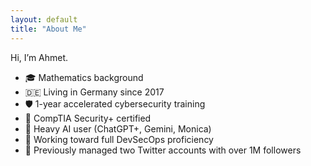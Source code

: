 ```yaml
---
layout: default
title: "About Me"
---
```


Hi, I’m Ahmet.

- 🎓 Mathematics background  
- 🇩🇪 Living in Germany since 2017  
- 🛡 1-year accelerated cybersecurity training  
- 💼 CompTIA Security+ certified  
- 🤖 Heavy AI user (ChatGPT+, Gemini, Monica)  
- 🐧 Working toward full DevSecOps proficiency  
- 📣 Previously managed two Twitter accounts with over 1M followers  
